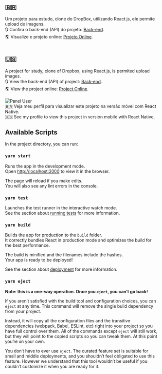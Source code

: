 ## 🇧🇷 <br />
Um projeto para estudo, clone do DropBox, utilizando React.js, ele permite upload de imagens. <br />
🔃 Confira o back-end (API) do projeto: [Back-end](https://github.com/brunomenesesdev/nextboxbackend). <br />
🌎 Visualize o projeto online: [Projeto Online](https://nextbox-front-end.herokuapp.com/). <br />
<br /> 
## 🇺🇸 <br />
A project for study, clone of Dropbox, using React.js, is permited upload images. <br />
🔃 View the back-end (API) of project: [Back-end](https://github.com/brunomenesesdev/nextboxbackend). <br />
🌎 View the project online: [Project Online](https://nextbox-front-end.herokuapp.com/). <br />
<br />
![Panel User](https://uploaddeimagens.com.br/images/002/663/603/full/10.png)
<br />
🇧🇷 Veja meu perfil para visualizar este projeto na versão móvel com React Native.<br />
🇺🇸 See my profile to view this project in version mobile with React Native.<br />

## Available Scripts

In the project directory, you can run:

### `yarn start`

Runs the app in the development mode.<br />
Open [http://localhost:3000](http://localhost:3000) to view it in the browser.

The page will reload if you make edits.<br />
You will also see any lint errors in the console.

### `yarn test`

Launches the test runner in the interactive watch mode.<br />
See the section about [running tests](https://facebook.github.io/create-react-app/docs/running-tests) for more information.

### `yarn build`

Builds the app for production to the `build` folder.<br />
It correctly bundles React in production mode and optimizes the build for the best performance.

The build is minified and the filenames include the hashes.<br />
Your app is ready to be deployed!

See the section about [deployment](https://facebook.github.io/create-react-app/docs/deployment) for more information.

### `yarn eject`

**Note: this is a one-way operation. Once you `eject`, you can’t go back!**

If you aren’t satisfied with the build tool and configuration choices, you can `eject` at any time. This command will remove the single build dependency from your project.

Instead, it will copy all the configuration files and the transitive dependencies (webpack, Babel, ESLint, etc) right into your project so you have full control over them. All of the commands except `eject` will still work, but they will point to the copied scripts so you can tweak them. At this point you’re on your own.

You don’t have to ever use `eject`. The curated feature set is suitable for small and middle deployments, and you shouldn’t feel obligated to use this feature. However we understand that this tool wouldn’t be useful if you couldn’t customize it when you are ready for it.
